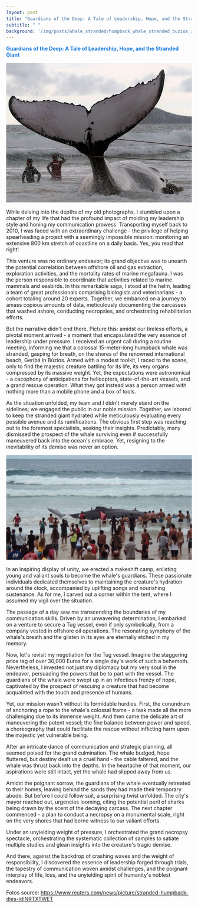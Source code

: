 ```yaml
---
layout: post
title: "Guardians of the Deep: A Tale of Leadership, Hope, and the Stranded Giant"
subtitle: " "
background: '/img/posts/whale_stranded/humpback_whale_stranded_buzios_icon2.png'
---
```



<span style="color:#1277dd;">**Guardians of the Deep: A Tale of Leadership, Hope, and the Stranded Giant**</span>

![image info](/img/posts/whale_stranded/whale_fluke_buzios.jpg)

While delving into the depths of my old photographs, I stumbled upon a chapter of my life that had the profound impact of molding my leadership style and honing my communication prowess. Transporting myself back to 2010, I was faced with an extraordinary challenge - the privilege of helping spearheading a project with a seemingly impossible mission: monitoring an extensive 800 km stretch of coastline on a daily basis. Yes, you read that right!

This venture was no ordinary endeavor; its grand objective was to unearth the potential correlation between offshore oil and gas extraction, exploration activities, and the mortality rates of marine megafauna. I was the person responsible to coordinate that activities related to marine mammals and seabirds. In this remarkable saga, I stood at the helm, leading a team of great professionals comprising biologists and veterinarians - a cohort totaling around 20 experts. Together, we embarked on a journey to amass copious amounts of data, meticulously documenting the carcasses that washed ashore, conducting necropsies, and orchestrating rehabilitation efforts.

But the narrative didn't end there. Picture this: amidst our tireless efforts, a pivotal moment arrived - a moment that encapsulated the very essence of leadership under pressure. I received an urgent call during a routine meeting, informing me that a colossal 15-meter-long humpback whale was stranded, gasping for breath, on the shores of the renowned international beach, Geribá in Búzios. Armed with a modest toolkit, I raced to the scene, only to find the majestic creature battling for its life, its very organs compressed by its massive weight. Yet, the expectations were astronomical - a cacophony of anticipations for helicopters, state-of-the-art vessels, and a grand rescue operation. What they got instead was a person armed with nothing more than a mobile phone and a box of tools.

As the situation unfolded, my team and I didn't merely stand on the sidelines; we engaged the public in our noble mission. Together, we labored to keep the stranded giant hydrated while meticulously evaluating every possible avenue and its ramifications. The obvious first step was reaching out to the foremost specialists, seeking their insights. Predictably, many dismissed the prospect of the whale surviving even if successfully maneuvered back into the ocean's embrace. Yet, resigning to the inevitability of its demise was never an option.

![image info](/img/posts/whale_stranded/whale_people_buzios.jpg)


In an inspiring display of unity, we erected a makeshift camp, enlisting young and valiant souls to become the whale's guardians. These passionate individuals dedicated themselves to maintaining the creature's hydration around the clock, accompanied by uplifting songs and nourishing sustenance. As for me, I carved out a corner within the tent, where I assumed my vigil over the situation.

The passage of a day saw me transcending the boundaries of my communication skills. Driven by an unwavering determination, I embarked on a venture to secure a Tug vessel, even if only symbolically, from a company vested in offshore oil operations. The resonating symphony of the whale's breath and the glisten in its eyes are eternally etched in my memory.

Now, let's revisit my negotiation for the Tug vessel. Imagine the staggering price tag of over 30,000 Euros for a single day's work of such a behemoth. Nevertheless, I invested not just my diplomacy but my very soul in the endeavor, persuading the powers that be to part with the vessel. The guardians of the whale were swept up in an infectious frenzy of hope, captivated by the prospect of rescuing a creature that had become acquainted with the touch and presence of humans.

Yet, our mission wasn't without its formidable hurdles. First, the conundrum of anchoring a rope to the whale's colossal frame - a task made all the more challenging due to its immense weight. And then came the delicate art of maneuvering the potent vessel; the fine balance between power and speed, a choreography that could facilitate the rescue without inflicting harm upon the majestic yet vulnerable being.

After an intricate dance of communication and strategic planning, all seemed poised for the grand culmination. The whale budged, hope fluttered, but destiny dealt us a cruel hand - the cable faltered, and the whale was thrust back into the depths. In the heartache of that moment, our aspirations were still intact, yet the whale had slipped away from us.

Amidst the poignant sorrow, the guardians of the whale eventually retreated to their homes, leaving behind the sands they had made their temporary abode. But before I could follow suit, a surprising twist unfolded. The city's mayor reached out, urgencies looming, citing the potential peril of sharks being drawn by the scent of the decaying carcass. The next chapter commenced - a plan to conduct a necropsy on a monumental scale, right on the very shores that had borne witness to our valiant efforts.

Under an unyielding weight of pressure, I orchestrated the grand necropsy spectacle, orchestrating the systematic collection of samples to satiate multiple studies and glean insights into the creature's tragic demise.

And there, against the backdrop of crashing waves and the weight of responsibility, I discovered the essence of leadership forged through trials, the tapestry of communication woven amidst challenges, and the poignant interplay of life, loss, and the unyielding spirit of humanity's noblest endeavors.



Fotos source:
https://www.reuters.com/news/picture/stranded-humpback-dies-idINRTXTWET